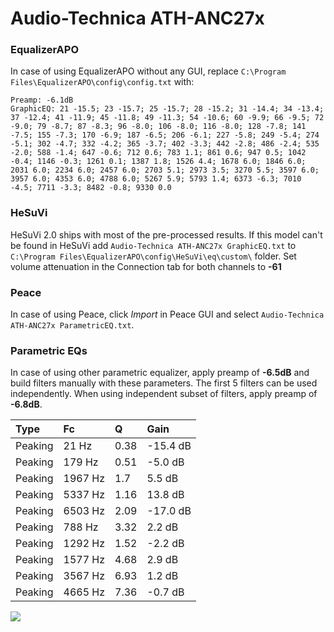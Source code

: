 # Audio-Technica ATH-ANC27x

### EqualizerAPO
In case of using EqualizerAPO without any GUI, replace `C:\Program Files\EqualizerAPO\config\config.txt`
with:
```
Preamp: -6.1dB
GraphicEQ: 21 -15.5; 23 -15.7; 25 -15.7; 28 -15.2; 31 -14.4; 34 -13.4; 37 -12.4; 41 -11.9; 45 -11.8; 49 -11.3; 54 -10.6; 60 -9.9; 66 -9.5; 72 -9.0; 79 -8.7; 87 -8.3; 96 -8.0; 106 -8.0; 116 -8.0; 128 -7.8; 141 -7.5; 155 -7.3; 170 -6.9; 187 -6.5; 206 -6.1; 227 -5.8; 249 -5.4; 274 -5.1; 302 -4.7; 332 -4.2; 365 -3.7; 402 -3.3; 442 -2.8; 486 -2.4; 535 -2.0; 588 -1.4; 647 -0.6; 712 0.6; 783 1.1; 861 0.6; 947 0.5; 1042 -0.4; 1146 -0.3; 1261 0.1; 1387 1.8; 1526 4.4; 1678 6.0; 1846 6.0; 2031 6.0; 2234 6.0; 2457 6.0; 2703 5.1; 2973 3.5; 3270 5.5; 3597 6.0; 3957 6.0; 4353 6.0; 4788 6.0; 5267 5.9; 5793 1.4; 6373 -6.3; 7010 -4.5; 7711 -3.3; 8482 -0.8; 9330 0.0
```

### HeSuVi
HeSuVi 2.0 ships with most of the pre-processed results. If this model can't be found in HeSuVi add
`Audio-Technica ATH-ANC27x GraphicEQ.txt` to `C:\Program Files\EqualizerAPO\config\HeSuVi\eq\custom\` folder.
Set volume attenuation in the Connection tab for both channels to **-61**

### Peace
In case of using Peace, click *Import* in Peace GUI and select `Audio-Technica ATH-ANC27x ParametricEQ.txt`.

### Parametric EQs
In case of using other parametric equalizer, apply preamp of **-6.5dB** and build filters manually
with these parameters. The first 5 filters can be used independently.
When using independent subset of filters, apply preamp of **-6.8dB**.

| Type    | Fc      |    Q | Gain     |
|:--------|:--------|:-----|:---------|
| Peaking | 21 Hz   | 0.38 | -15.4 dB |
| Peaking | 179 Hz  | 0.51 | -5.0 dB  |
| Peaking | 1967 Hz | 1.7  | 5.5 dB   |
| Peaking | 5337 Hz | 1.16 | 13.8 dB  |
| Peaking | 6503 Hz | 2.09 | -17.0 dB |
| Peaking | 788 Hz  | 3.32 | 2.2 dB   |
| Peaking | 1292 Hz | 1.52 | -2.2 dB  |
| Peaking | 1577 Hz | 4.68 | 2.9 dB   |
| Peaking | 3567 Hz | 6.93 | 1.2 dB   |
| Peaking | 4665 Hz | 7.36 | -0.7 dB  |

![](https://raw.githubusercontent.com/jaakkopasanen/AutoEq/master/results/rtings/rtings/Audio-Technica%20ATH-ANC27x/Audio-Technica%20ATH-ANC27x.png)